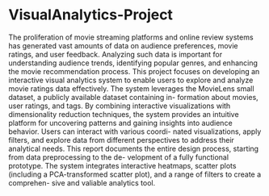 # VisualAnalytics-Project
The proliferation of movie streaming platforms and online review systems has generated vast
amounts of data on audience preferences, movie ratings, and user feedback. Analyzing such
data is important for understanding audience trends, identifying popular genres, and enhancing
the movie recommendation process. This project focuses on developing an interactive visual
analytics system to enable users to explore and analyze movie ratings data effectively.
The system leverages the MovieLens small dataset, a publicly available dataset containing in-
formation about movies, user ratings, and tags. By combining interactive visualizations with
dimensionality reduction techniques, the system provides an intuitive platform for uncovering
patterns and gaining insights into audience behavior. Users can interact with various coordi-
nated visualizations, apply filters, and explore data from different perspectives to address their
analytical needs.
This report documents the entire design process, starting from data preprocessing to the de-
velopment of a fully functional prototype. The system integrates interactive heatmaps, scatter
plots (including a PCA-transformed scatter plot), and a range of filters to create a comprehen-
sive and valiable analytics tool.
